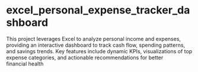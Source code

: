 # excel_personal_expense_tracker_dashboard
This project leverages Excel to analyze personal income and expenses, providing an interactive dashboard to track cash flow, spending patterns, and savings trends. Key features include dynamic KPIs, visualizations of top expense categories, and actionable recommendations for better financial health
